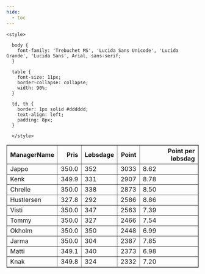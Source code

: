 ```yaml
---
hide:
  - toc
---
```


<!doctype html>
<html lang="en">
  <head>
    <meta charset="UTF-8" />
    <meta name="viewport" content="width=device-width, initial-scale=1.0" />
    <title> C Y K E L V E N N E R </title>

    <style>

      body {
        font-family: 'Trebuchet MS', 'Lucida Sans Unicode', 'Lucida Grande', 'Lucida Sans', Arial, sans-serif;
      }

      table {
        font-size: 11px;
        border-collapse: collapse;
        width: 90%;
      }
      
      td, th {
        border: 1px solid #dddddd;
        text-align: left;
        padding: 8px;
      }
      
      </style>
  </head>
  <body>
  <table border="1" class="dataframe" id="filterabletable">
  <thead>
    <tr style="text-align: right;">
      <th>ManagerName</th>
      <th>Pris</th>
      <th>Løbsdage</th>
      <th>Point</th>
      <th>Point per løbsdag</th>
    </tr>
  </thead>
  <tbody>
    <tr>
      <td>Jappo</td>
      <td>350.0</td>
      <td>352</td>
      <td>3033</td>
      <td>8.62</td>
    </tr>
    <tr>
      <td>Kenk</td>
      <td>349.9</td>
      <td>331</td>
      <td>2907</td>
      <td>8.78</td>
    </tr>
    <tr>
      <td>Chrelle</td>
      <td>350.0</td>
      <td>338</td>
      <td>2873</td>
      <td>8.50</td>
    </tr>
    <tr>
      <td>Hustlersen</td>
      <td>327.8</td>
      <td>292</td>
      <td>2586</td>
      <td>8.86</td>
    </tr>
    <tr>
      <td>Visti</td>
      <td>350.0</td>
      <td>347</td>
      <td>2563</td>
      <td>7.39</td>
    </tr>
    <tr>
      <td>Tommy</td>
      <td>350.0</td>
      <td>327</td>
      <td>2466</td>
      <td>7.54</td>
    </tr>
    <tr>
      <td>Okholm</td>
      <td>350.0</td>
      <td>350</td>
      <td>2448</td>
      <td>6.99</td>
    </tr>
    <tr>
      <td>Jarma</td>
      <td>350.0</td>
      <td>304</td>
      <td>2387</td>
      <td>7.85</td>
    </tr>
    <tr>
      <td>Matti</td>
      <td>349.1</td>
      <td>340</td>
      <td>2373</td>
      <td>6.98</td>
    </tr>
    <tr>
      <td>Knak</td>
      <td>349.8</td>
      <td>324</td>
      <td>2332</td>
      <td>7.20</td>
    </tr>
  </tbody>
</table>
<script src="../js/tablefilter/tablefilter.js"></script>

  <script data-config>
    var tfConfig = {
      base_path: '../js/tablefilter/',
      alternate_rows: true,
      btn_reset: {
          text: 'Nulstil'
      },
      auto_filter: {
        delay: 1100 //milliseconds
      },
 
      loader: true,
      no_results_message: true,  

      // columns data types
      col_types: [
          'string',
          { type: 'formatted-number', decimal: '.', thousands: ',' },
          'number',
          'number',
          { type: 'formatted-number', decimal: '.', thousands: ',' },
      ],

      // Sort extension: in this example the column data types are provided by the
      // 'col_types' property. The sort extension also has a 'types' property
      // defining the columns data type for column sorting. If the 'types'
      // property is not defined, the sorting extension will fallback to
      // the 'col_types' definitions.
      extensions: [{ name: 'sort' }]
  };

  var tf = new TableFilter('filterabletable', tfConfig);
  tf.init();
</script>
    
  </body>
</html>
